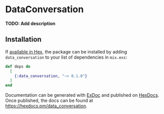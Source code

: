 # DataConversation

**TODO: Add description**

## Installation

If [available in Hex](https://hex.pm/docs/publish), the package can be installed
by adding `data_conversation` to your list of dependencies in `mix.exs`:

```elixir
def deps do
  [
    {:data_conversation, "~> 0.1.0"}
  ]
end
```

Documentation can be generated with [ExDoc](https://github.com/elixir-lang/ex_doc)
and published on [HexDocs](https://hexdocs.pm). Once published, the docs can
be found at <https://hexdocs.pm/data_conversation>.

